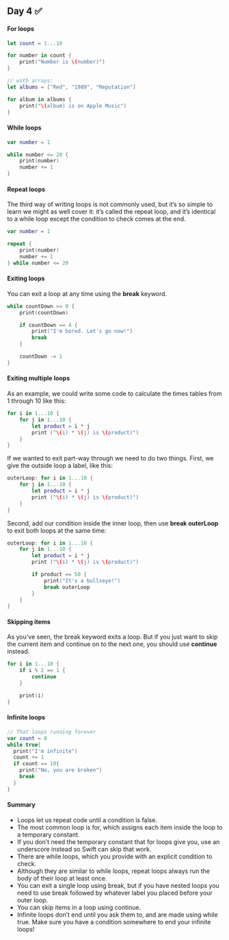 ## Day 4 :white_check_mark:
#### For loops
```swift
let count = 1...10

for number in count {
    print("Number is \(number)")
}

// with arrays: 
let albums = ["Red", "1989", "Reputation"]

for album in albums {
    print("\(album) is on Apple Music")
}
```
#### While loops
```swift
var number = 1

while number <= 20 {
    print(number)
    number += 1
}
```
#### Repeat loops
The third way of writing loops is not commonly used, but it’s so simple to learn we might as well cover it: it’s called the repeat loop, and it’s identical to a while loop except the condition to check comes at the end.
```swift
var number = 1

repeat {
    print(number)
    number += 1
} while number <= 20
```
#### Exiting loops
You can exit a loop at any time using the <b>break</b> keyword.
```swift
while countDown >= 0 {
    print(countDown)

    if countDown == 4 {
        print("I'm bored. Let's go now!")
        break
    }

    countDown -= 1
}
```
#### Exiting multiple loops
As an example, we could write some code to calculate the times tables from 1 through 10 like this:
```swift
for i in 1...10 {
    for j in 1...10 {
        let product = i * j
        print ("\(i) * \(j) is \(product)")
    }
}
```
If we wanted to exit part-way through we need to do two things. First, we give the outside loop a label, like this:
```swift
outerLoop: for i in 1...10 {
    for j in 1...10 {
        let product = i * j
        print ("\(i) * \(j) is \(product)")
    }
}
```
Second, add our condition inside the inner loop, then use <b>break outerLoop</b> to exit both loops at the same time:
```swift
outerLoop: for i in 1...10 {
    for j in 1...10 {
        let product = i * j
        print ("\(i) * \(j) is \(product)")

        if product == 50 {
            print("It's a bullseye!")
            break outerLoop
        }
    }
}
```
#### Skipping items
As you’ve seen, the break keyword exits a loop. But if you just want to skip the current item and continue on to the next one, you should use <b>continue</b> instead.
```swift
for i in 1...10 {
    if i % 2 == 1 {
        continue
    }

    print(i)
}
```
#### Infinite loops
```swift
// That loops running forever
var count = 0
while true{
  print("I'm infinite")
  count += 1
  if count == 10{
    print("No, you are broken")
    break
  }
}
```
#### Summary
* Loops let us repeat code until a condition is false.
* The most common loop is for, which assigns each item inside the loop to a temporary constant.
* If you don’t need the temporary constant that for loops give you, use an underscore instead so Swift can skip that work.
* There are while loops, which you provide with an explicit condition to check.
* Although they are similar to while loops, repeat loops always run the body of their loop at least once.
* You can exit a single loop using break, but if you have nested loops you need to use break followed by whatever label you placed before your outer loop.
* You can skip items in a loop using continue.
* Infinite loops don’t end until you ask them to, and are made using while true. Make sure you have a condition somewhere to end your infinite loops!






